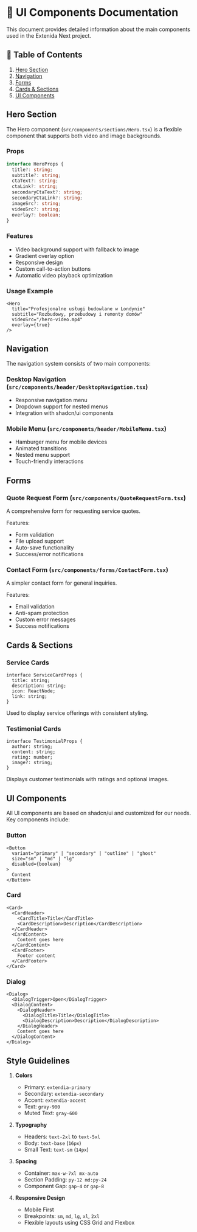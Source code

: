 # 🎨 UI Components Documentation

This document provides detailed information about the main components used in the Extenida Next project.

## 📑 Table of Contents

1. [Hero Section](#hero-section)
2. [Navigation](#navigation)
3. [Forms](#forms)
4. [Cards & Sections](#cards--sections)
5. [UI Components](#ui-components)

## Hero Section

The Hero component (`src/components/sections/Hero.tsx`) is a flexible component that supports both video and image backgrounds.

### Props

```typescript
interface HeroProps {
  title?: string;
  subtitle?: string;
  ctaText?: string;
  ctaLink?: string;
  secondaryCtaText?: string;
  secondaryCtaLink?: string;
  imageSrc?: string;
  videoSrc?: string;
  overlay?: boolean;
}
```

### Features

- Video background support with fallback to image
- Gradient overlay option
- Responsive design
- Custom call-to-action buttons
- Automatic video playback optimization

### Usage Example

```tsx
<Hero
  title="Profesjonalne usługi budowlane w Londynie"
  subtitle="Rozbudowy, przebudowy i remonty domów"
  videoSrc="/hero-video.mp4"
  overlay={true}
/>
```

## Navigation

The navigation system consists of two main components:

### Desktop Navigation (`src/components/header/DesktopNavigation.tsx`)

- Responsive navigation menu
- Dropdown support for nested menus
- Integration with shadcn/ui components

### Mobile Menu (`src/components/header/MobileMenu.tsx`)

- Hamburger menu for mobile devices
- Animated transitions
- Nested menu support
- Touch-friendly interactions

## Forms

### Quote Request Form (`src/components/QuoteRequestForm.tsx`)

A comprehensive form for requesting service quotes.

Features:

- Form validation
- File upload support
- Auto-save functionality
- Success/error notifications

### Contact Form (`src/components/forms/ContactForm.tsx`)

A simpler contact form for general inquiries.

Features:

- Email validation
- Anti-spam protection
- Custom error messages
- Success notifications

## Cards & Sections

### Service Cards

```tsx
interface ServiceCardProps {
  title: string;
  description: string;
  icon: ReactNode;
  link: string;
}
```

Used to display service offerings with consistent styling.

### Testimonial Cards

```tsx
interface TestimonialProps {
  author: string;
  content: string;
  rating: number;
  image?: string;
}
```

Displays customer testimonials with ratings and optional images.

## UI Components

All UI components are based on shadcn/ui and customized for our needs. Key components include:

### Button

```tsx
<Button
  variant="primary" | "secondary" | "outline" | "ghost"
  size="sm" | "md" | "lg"
  disabled={boolean}
>
  Content
</Button>
```

### Card

```tsx
<Card>
  <CardHeader>
    <CardTitle>Title</CardTitle>
    <CardDescription>Description</CardDescription>
  </CardHeader>
  <CardContent>
    Content goes here
  </CardContent>
  <CardFooter>
    Footer content
  </CardFooter>
</Card>
```

### Dialog

```tsx
<Dialog>
  <DialogTrigger>Open</DialogTrigger>
  <DialogContent>
    <DialogHeader>
      <DialogTitle>Title</DialogTitle>
      <DialogDescription>Description</DialogDescription>
    </DialogHeader>
    Content goes here
  </DialogContent>
</Dialog>
```

## Style Guidelines

1. **Colors**
   - Primary: `extendia-primary`
   - Secondary: `extendia-secondary`
   - Accent: `extendia-accent`
   - Text: `gray-900`
   - Muted Text: `gray-600`

2. **Typography**
   - Headers: `text-2xl` to `text-5xl`
   - Body: `text-base` (`16px`)
   - Small Text: `text-sm` (`14px`)

3. **Spacing**
   - Container: `max-w-7xl mx-auto`
   - Section Padding: `py-12 md:py-24`
   - Component Gap: `gap-4` or `gap-8`

4. **Responsive Design**
   - Mobile First
   - Breakpoints: `sm`, `md`, `lg`, `xl`, `2xl`
   - Flexible layouts using CSS Grid and Flexbox
